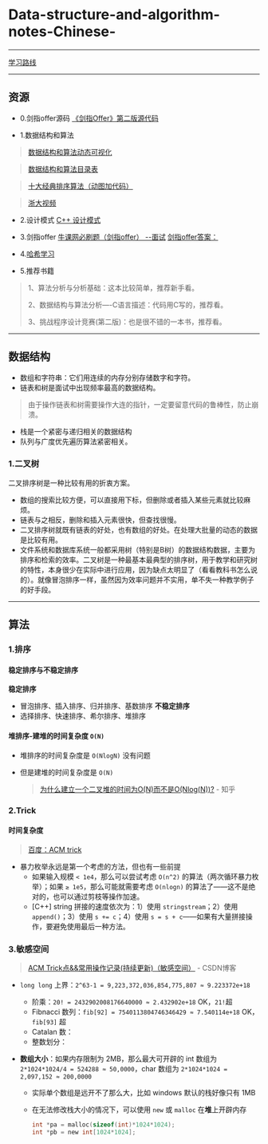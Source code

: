 # Data-structure-and-algorithm-notes-Chinese-
********
[学习路线](https://zhuanlan.zhihu.com/p/61457047)
********

## 资源
- 0.剑指offer源码
[《剑指Offer》第二版源代码](https://github.com/RobotWithCV/CodingInterviewChinese2)

- 1.数据结构和算法

> [数据结构和算法动态可视化](https://visualgo.net/zh)

> [数据结构和算法目录表](http://www.cnblogs.com/skywang12345/p/3603935.html)

> [十大经典排序算法（动图加代码）](<https://www.cnblogs.com/onepixel/articles/7674659.html>)

> [浙大视频](https://www.bilibili.com/video/av18586085/)

- 2.设计模式
 [C++ 设计模式](https://blog.csdn.net/liang19890820/article/details/66974516)

- 3.剑指offer
  [牛课网必刷题（剑指offer）   --面试](https://www.nowcoder.com/discuss/19305?type=0&order=1&pos=14&page=1)
  [剑指offer答案：](https://github.com/zhuyaguang/kill-interview-part-2/blob/master/%E5%89%91%E6%8C%87offer/%E5%89%91%E6%8C%87offer%E6%B1%87%E6%80%BB.md)

 - 4.[哈希学习](https://blog.csdn.net/LeeWei4939/article/details/78806230)

- 5.推荐书籍

>   1、算法分析与分析基础：这本比较简单，推荐新手看。
>
>   2、数据结构与算法分析—-C语言描述：代码用C写的，推荐看。
>
>   3、挑战程序设计竞赛(第二版)：也是很不错的一本书，推荐看。

------

## 数据结构

- 数组和字符串：它们用连续的内存分别存储数字和字符。
- 链表和树是面试中出现频率最高的数据结构。

> 由于操作链表和树需要操作大连的指针，一定要留意代码的鲁棒性，防止崩溃。

- 栈是一个紧密与递归相关的数据结构
- 队列与广度优先遍历算法紧密相关。

### 1.二叉树

二叉排序树是一种比较有用的折衷方案。  

- 数组的搜索比较方便，可以直接用下标，但删除或者插入某些元素就比较麻烦。  
- 链表与之相反，删除和插入元素很快，但查找很慢。    
- 二叉排序树就既有链表的好处，也有数组的好处。在处理大批量的动态的数据是比较有用。
- 文件系统和数据库系统一般都采用树（特别是B树）的数据结构数据，主要为排序和检索的效率。二叉树是一种最基本最典型的排序树，用于教学和研究树的特性，本身很少在实际中进行应用，因为缺点太明显了（看看教科书怎么说的）。就像冒泡排序一样，虽然因为效率问题并不实用，单不失一种教学例子的好手段。

------

## 算法

### 1.排序

#### 稳定排序与不稳定排序

**稳定排序**

- 冒泡排序、插入排序、归并排序、基数排序
  **不稳定排序**
- 选择排序、快速排序、希尔排序、堆排序

#### 堆排序-建堆的时间复杂度 `O(N)`

- 堆排序的时间复杂度是 `O(NlogN)` 没有问题

- 但是建堆的时间复杂度是 `O(N)`

  > [为什么建立一个二叉堆的时间为O(N)而不是O(Nlog(N))?](https://www.zhihu.com/question/264693363/answer/291397356) - 知乎 

### 2.Trick

#### 时间复杂度

> [百度：ACM trick](https://www.baidu.com/s?wd=ACM%20trick)

- 暴力枚举永远是第一个考虑的方法，但也有一些前提
  - 如果输入规模 `< 1e4`，那么可以尝试考虑 `O(n^2)` 的算法（两次循环暴力枚举）；如果 `≥ 1e5`，那么可能就需要考虑 `O(nlogn)` 的算法了——这不是绝对的，也可以通过剪枝等操作加速。
  - [C++] string 拼接的速度依次为：1）使用 `stringstream`；2）使用 `append()`；3）使用 `s += c`；4）使用 `s = s + c`——如果有大量拼接操作，要避免使用最后一种方法。

### 3.敏感空间

> [ACM Trick点&&常用操作记录(持续更新)（敏感空间）](https://blog.csdn.net/feynman1999/article/details/79588347) - CSDN博客 

- `long long` 上界：`2^63-1 = 9,223,372,036,854,775,807 ≈ 9.223372e+18`

  - 阶乘：`20! = 2432902008176640000 ≈ 2.432902e+18` OK，`21!`超
  - Fibnacci 数列：`fib[92] = 7540113804746346429 ≈ 7.540114e+18` OK，`fib[93]` 超
  - Catalan 数：
  - 整数划分：

- **数组大小**：如果内存限制为 2MB，那么最大可开辟的 int 数组为 `2*1024*1024/4 = 524288 ≈ 50,0000`，char 数组为 `2*1024*1024 = 2,097,152 ≈ 200,0000`

  - 实际单个数组是远开不了那么大，比如 windows 默认的栈好像只有 1MB

  - 在无法修改栈大小的情况下，可以使用 `new` 或 `malloc` 在**堆**上开辟内存

    ```C
    int *pa = malloc(sizeof(int)*1024*1024);
    int *pb = new int[1024*1024];
    ```



